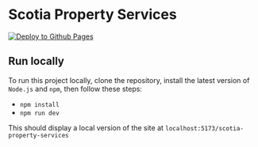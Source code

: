# Scotia Property Services

[![Deploy to Github Pages](https://github.com/cristeaadrian/scotia-property-services/actions/workflows/deploy-to-pages.yml/badge.svg?branch=master)](https://github.com/cristeaadrian/scotia-property-services/actions/workflows/deploy-to-pages.yml)

## Run locally

To run this project locally, clone the repository, install the latest version of `Node.js` and `npm`, then follow these
steps:

- `npm install`
- `npm run dev`

This should display a local version of the site at `localhost:5173/scotia-property-services`
